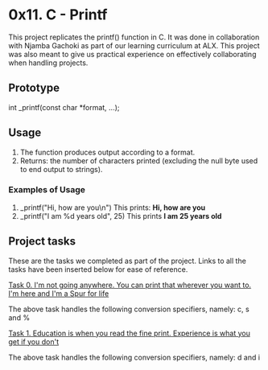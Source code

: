 # 0x11. C - Printf

This project replicates the printf() function in C. It was done in collaboration with Njamba Gachoki as part of our learning curriculum at ALX.
This project was also meant to give us practical experience on effectively collaborating when handling projects.


## Prototype

int _printf(const char *format, ...);
## Usage 

1. The function produces output according to a format.
2. Returns: the number of characters printed (excluding the null byte used to end output to strings).

### Examples of Usage

1. _printf("Hi, how are you\n")  This prints: __Hi, how are you__
2. _printf("I am %d years old", 25)  This prints __I am 25 years old__
## Project tasks

These are the tasks we completed as part of the project. Links to all the tasks have been inserted below for ease of reference.

[Task 0. I'm not going anywhere. You can print that wherever you want to. I'm here and I'm a Spur for life](https://github.com/WendyPamella/printf/blob/master/_printf.c)

The above task handles the following conversion specifiers, namely: c, s and %

[Task 1. Education is when you read the fine print. Experience is what you get if you don't](https://github.com/WendyPamella/printf/blob/master/print_nums.c)

The above task handles the following conversion specifiers, namely: d and i
